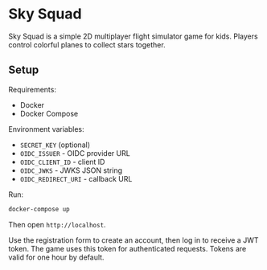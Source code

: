 # Sky Squad

Sky Squad is a simple 2D multiplayer flight simulator game for kids. Players control colorful planes to collect stars together.

## Setup

Requirements:
- Docker
- Docker Compose

Environment variables:
- `SECRET_KEY` (optional)
- `OIDC_ISSUER` - OIDC provider URL
- `OIDC_CLIENT_ID` - client ID
- `OIDC_JWKS` - JWKS JSON string
- `OIDC_REDIRECT_URI` - callback URL

Run:
```bash
docker-compose up
```
Then open `http://localhost`.

Use the registration form to create an account, then log in to receive a JWT
token. The game uses this token for authenticated requests. Tokens are valid for
one hour by default.


